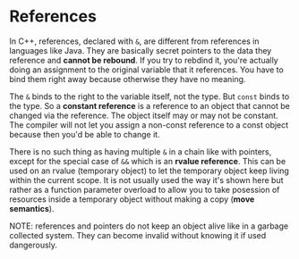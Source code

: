 # References

In C++, references, declared with `&`, are different from references in languages like Java. They are basically secret pointers to the data they reference and __cannot be rebound__.  If you try to rebdind it, you're actually doing an assignment to the original variable that it references.  You have to bind them right away because otherwise they have no meaning.

The `&` binds to the right to the variable itself, not the type.  But `const` binds to the type.  So a __constant reference__ is a reference to an object that cannot be changed via the reference.  The object itself may or may not be constant.  The compiler will not let you assign a non-const reference to a const object because then you'd be able to change it.

There is no such thing as having multiple `&` in a chain like with pointers, except for the special case of `&&` which is an __rvalue reference__.  This can be used on an rvalue (temporary object) to let the temporary object keep living within the current scope.  It is not usually used the way it's shown here but rather as a function parameter overload to allow you to take posession of resources inside a temporary object without making a copy (__move semantics__).

NOTE: references and pointers do not keep an object alive like in a garbage collected system.  They can become invalid without knowing it if used dangerously.